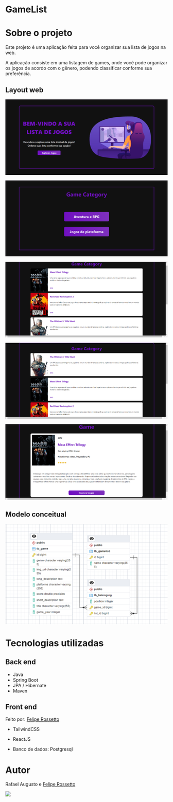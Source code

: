 # GameList 

# Sobre o projeto

Este projeto é uma aplicação feita para você organizar sua lista de jogos na web.

A aplicação consiste em uma listagem de games, onde você pode organizar os jogos de acordo com o gênero, podendo classificar conforme sua preferência.

## Layout web
![Web 1](assets/gamelist/img01.png)

![Web 2](assets/gamelist/img02.png)

![Web 3](assets/gamelist/img03.png)

![Web 3.1](assets/gamelist/img03.2.png)

![Web 4](assets/gamelist/img04.png)

## Modelo conceitual
![Modelo Conceitual](assets/gamelist/modelorelacional.PNG)

# Tecnologias utilizadas

## Back end
- Java
- Spring Boot
- JPA / Hibernate
- Maven
  
## Front end
Feito por: [Felipe Rossetto](https://github.com/Feliperosscoder)
- TailwindCSS
- ReactJS

- Banco de dados: Postgresql

# Autor

Rafael Augusto e [Felipe Rossetto](https://github.com/Feliperosscoder)


<div> 
<a href="https://www.linkedin.com/in/rafael-augusto-rodrigues/" target="_blank"><img src="https://img.shields.io/badge/-LinkedIn-%230077B5?style=for-the-badge&logo=linkedin&logoColor=white"  target="_blank"></a> 
</div>
